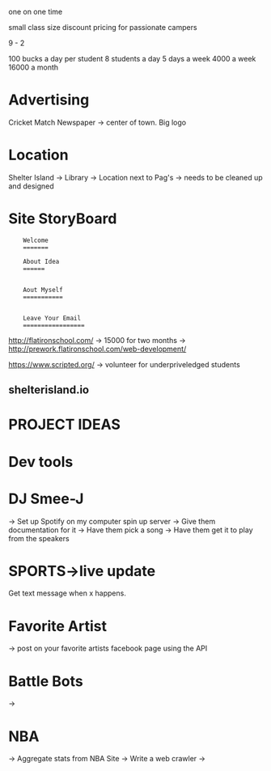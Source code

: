 one on one time

small class size
discount pricing for passionate campers

9 - 2

100 bucks a day per student
8 students a day
5 days a week
4000 a week
16000 a month



Advertising
===========
Cricket Match
Newspaper
    -> center of town. Big logo

    
Location
=======
Shelter Island
-> Library
-> Location next to Pag's
    -> needs to be cleaned up and designed


Site StoryBoard
===============
        Welcome
        =======

        About Idea
        ======


        Aout Myself
        ===========


        Leave Your Email
        =================



http://flatironschool.com/
-> 15000 for two months
-> http://prework.flatironschool.com/web-development/

https://www.scripted.org/
-> volunteer for underpriveledged students


shelterisland.io
----------------



PROJECT IDEAS
=============



Dev tools
=========


DJ Smee-J
=============
-> Set up Spotify on my computer spin up server
-> Give them documentation for it
-> Have them pick a song
-> Have them get it to play from the speakers



SPORTS->live update
======
Get text message when x happens.


Favorite Artist
===============
-> post on your favorite artists facebook page using the API


Battle Bots
===========
-> 



NBA
===
-> Aggregate stats from NBA Site
-> Write a web crawler
-> 


